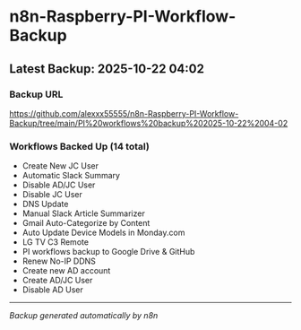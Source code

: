# n8n-Raspberry-PI-Workflow-Backup

## Latest Backup: 2025-10-22 04:02

### Backup URL
https://github.com/alexxx55555/n8n-Raspberry-PI-Workflow-Backup/tree/main/PI%20workflows%20backup%202025-10-22%2004-02

### Workflows Backed Up (14 total)
- Create New JC User
- Automatic Slack Summary
- Disable AD/JC User
- Disable JC User
- DNS Update
- Manual Slack Article Summarizer
- Gmail Auto-Categorize by Content
- Auto Update Device Models in Monday.com
- LG TV C3 Remote
- PI workflows backup to Google Drive & GitHub
- Renew No-IP DDNS
- Create new AD account
- Create AD/JC User
- Disable AD User

---
*Backup generated automatically by n8n*